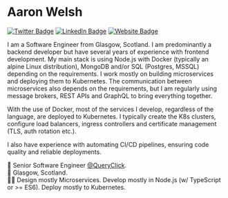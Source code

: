 # Aaron Welsh 
[![Twitter Badge](https://img.shields.io/badge/@_aaronwelsh-1DA1F2?style=flat-square&labelColor=1ca0f1&logo=twitter&logoColor=white&link=https://twitter.com/_aaronwlesh)](https://twitter.com/_aaronwelsh)
[![LinkedIn Badge](https://img.shields.io/badge/Aaron%20Welsh-2867B2?style=flat-square&logo=Linkedin&logoColor=white&link=https://www.linkedin.com/in/aaronwelsh505/)](https://www.linkedin.com/in/aaronwelsh505/)
[![Website Badge](https://img.shields.io/badge/Website-16a085?style=flat-square&link=https://www.linkedin.com/in/aaronwelsh505/)](https://awelsh.dev)   

I am a Software Engineer from Glasgow, Scotland. I am predominantly a backend developer but have several years of experience with frontend development. My main stack is using Node.js with Docker (typically an alpine Linux distribution), MongoDB and/or SQL (Postgres, MSSQL) depending on the requirements. I work mostly on building microservices and deploying them to Kubernetes. The communication between microservices also depends on the requirements, but I am regularly using message brokers, REST APIs and GraphQL to bring everything together.   

With the use of Docker, most of the services I develop, regardless of the language, are deployed to Kubernetes. I typically create the K8s clusters, configure load balancers, ingress controllers and certificate management (TLS, auth rotation etc.).

I also have experience with automating CI/CD pipelines, ensuring code quality and reliable deployments.

🏢 Senior Software Engineer [@QueryClick](https://www.queryclick.com/).   
📍 Glasgow, Scotland.   
👨‍💻 Design mostly Microservices. Develop mostly in Node.js (w/ TypeScript or >= ES6). Deploy mostly to Kubernetes.
